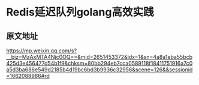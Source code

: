 # Redis延迟队列golang高效实践
## 原文地址
https://mp.weixin.qq.com/s?__biz=MzAxMTA4Njc0OQ==&mid=2651453372&idx=1&sn=4a8a1eba55bcb425d3e456477d54b1f9&chksm=80bb294eb7cca0589118f18411751916a7c0a5d3ba686e549d2185b4d19bc6bd3b9936c32956&scene=126&&sessionid=1662088986#rd


